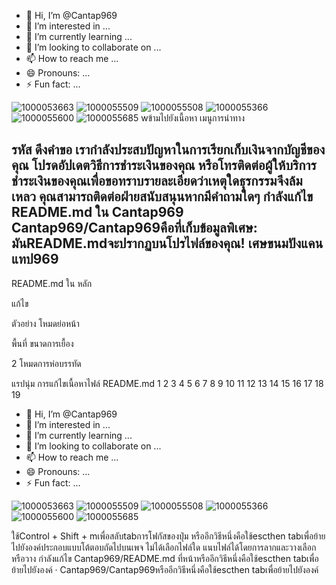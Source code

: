 - 👋 Hi, I’m @Cantap969
- 👀 I’m interested in ...
- 🌱 I’m currently learning ...
- 💞️ I’m looking to collaborate on ...
- 📫 How to reach me ...
- 😄 Pronouns: ...
- ⚡ Fun fact: ...

<!---
Cantap969/Cantap969 is a ✨ special ✨ repository because its `README.md` (this file) appears on your GitHub profile.
You can click the Preview link to take a look at your changes.
--->
![1000053663](https://github.com/user-attachments/assets/30c1e00a-f956-423b-8bdd-838ff1a7649f)
![1000055509](https://github.com/user-attachments/assets/a91bf367-7eb6-42bd-acc7-56af233e6e19)
![1000055508](https://github.com/user-attachments/assets/99d7cd53-51a7-4d51-b1a0-d32bcb2e08ee)
![1000055366](https://github.com/user-attachments/assets/60bca464-e241-4ff3-868d-d366ca841c52)
![1000055600](https://github.com/user-attachments/assets/9d7f53d5-9afd-45e6-b56d-b7385a57ef70)
![1000055685](https://github.com/user-attachments/assets/4bda97ae-c0be-4d9c-b048-62f66011674b)
wข้ามไปยังเนื้อหา
เมนูการนำทาง

รหัส
ดึงคำขอ
เรากำลังประสบปัญหาในการเรียกเก็บเงินจากบัญชีของคุณ โปรดอัปเดตวิธีการชำระเงินของคุณ หรือโทรติดต่อผู้ให้บริการชำระเงินของคุณเพื่อขอทราบรายละเอียดว่าเหตุใดธุรกรรมจึงล้มเหลว
คุณสามารถติดต่อฝ่ายสนับสนุนหากมีคำถามใดๆ
กำลังแก้ไข README.md ใน Cantap969
Cantap969/Cantap969คือที่เก็บข้อมูลพิเศษ: มันREADME.mdจะปรากฏบนโปรไฟล์ของคุณ!
เศษขนมปังแคนแทป969
-
README.md
ใน
หลัก

แก้ไข

ตัวอย่าง
โหมดย่อหน้า

พื้นที่
ขนาดการเยื้อง

2
โหมดการห่อบรรทัด

แรปนุ่ม
การแก้ไขเนื้อหาไฟล์ README.md
1
2
3
4
5
6
7
8
9
10
11
12
13
14
15
16
17
18
19
- 👋 Hi, I’m @Cantap969
- 👀 I’m interested in ...
- 🌱 I’m currently learning ...
- 💞️ I’m looking to collaborate on ...
- 📫 How to reach me ...
- 😄 Pronouns: ...
- ⚡ Fun fact: ...

<!---
Cantap969/Cantap969 is a ✨ special ✨ repository because its `README.md` (this file) appears on your GitHub profile.
You can click the Preview link to take a look at your changes.
--->
![1000053663](https://github.com/user-attachments/assets/30c1e00a-f956-423b-8bdd-838ff1a7649f)
![1000055509](https://github.com/user-attachments/assets/a91bf367-7eb6-42bd-acc7-56af233e6e19)
![1000055508](https://github.com/user-attachments/assets/99d7cd53-51a7-4d51-b1a0-d32bcb2e08ee)
![1000055366](https://github.com/user-attachments/assets/60bca464-e241-4ff3-868d-d366ca841c52)
![1000055600](https://github.com/user-attachments/assets/9d7f53d5-9afd-45e6-b56d-b7385a57ef70)
![1000055685](https://github.com/user-attachments/assets/4bda97ae-c0be-4d9c-b048-62f66011674b)

ใช้Control + Shift + mเพื่อสลับtabการโฟกัสของปุ่ม หรืออีกวิธีหนึ่งคือใช้escthen tabเพื่อย้ายไปยังองค์ประกอบแบบโต้ตอบถัดไปบนเพจ
ไม่ได้เลือกไฟล์ใด
แนบไฟล์ได้โดยการลากและวางเลือกหรือวาง
กำลังแก้ไข Cantap969/README.md ที่หน้าหรืออีกวิธีหนึ่งคือใช้escthen tabเพื่อย้ายไปยังองค์ · Cantap969/Cantap969หรืออีกวิธีหนึ่งคือใช้escthen tabเพื่อย้ายไปยังองค์
